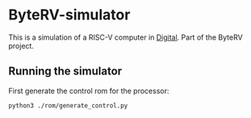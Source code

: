 # ByteRV-simulator
This is a simulation of a RISC-V computer in [Digital](https://github.com/hneemann/Digital). Part of the ByteRV project.

## Running the simulator
First generate the control rom for the processor:
```sh
python3 ./rom/generate_control.py
```